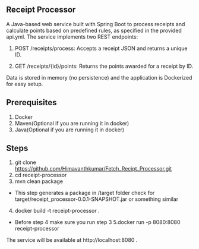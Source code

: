 ## Receipt Processor
A Java-based web service built with Spring Boot to process receipts and calculate points based on predefined rules, as specified in the provided api.yml. The service implements two REST endpoints:

1. POST /receipts/process: Accepts a receipt JSON and returns a unique ID.

2. GET /receipts/{id}/points: Returns the points awarded for a receipt by ID.

Data is stored in memory (no persistence) and the application is Dockerized for easy setup.

## Prerequisites
1. Docker
2. Maven(Optional if you are running it in docker)
3. Java(Optional if you are running it in docker)

## Steps
1. git clone https://github.com/Himavanthkumar/Fetch_Recipt_Processor.git
2. cd receipt-processor
3. mvn clean package
- This step generates a package in /target folder check for target/receipt_processor-0.0.1-SNAPSHOT.jar or something similar
4. docker build -t receipt-processor .
- Before step 4 make sure you run step 3
5.docker run -p 8080:8080 receipt-processor

The service will be available at http://localhost:8080 .
